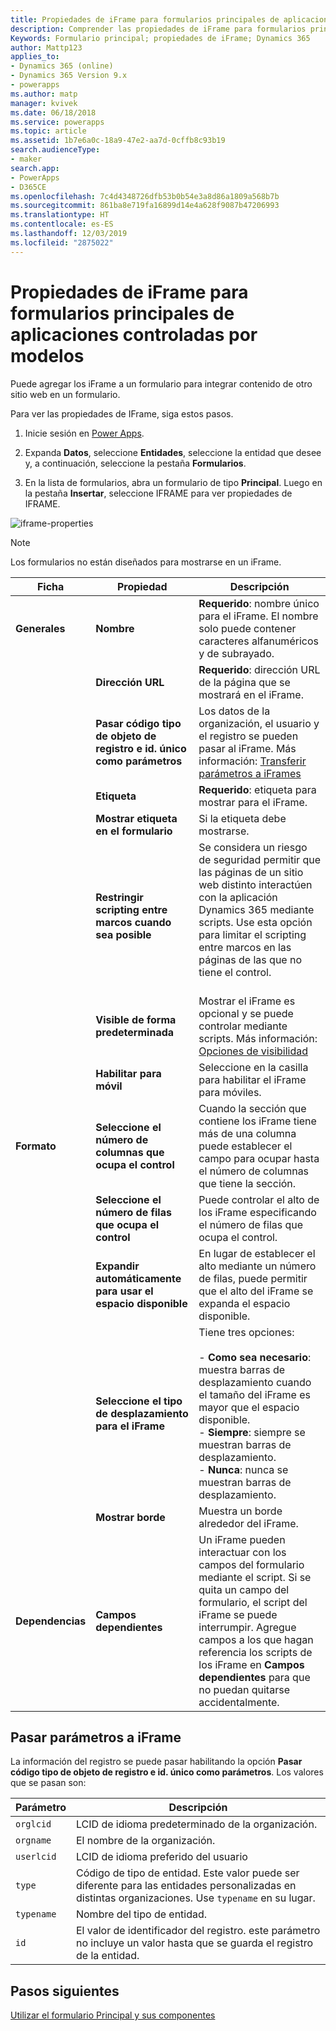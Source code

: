 ```yaml
---
title: Propiedades de iFrame para formularios principales de aplicaciones controladas por modelos en Power Apps | MicrosoftDocs
description: Comprender las propiedades de iFrame para formularios principales
Keywords: Formulario principal; propiedades de iFrame; Dynamics 365
author: Mattp123
applies_to:
- Dynamics 365 (online)
- Dynamics 365 Version 9.x
- powerapps
ms.author: matp
manager: kvivek
ms.date: 06/18/2018
ms.service: powerapps
ms.topic: article
ms.assetid: 1b7e6a0c-18a9-47e2-aa7d-0cffb8c93b19
search.audienceType:
- maker
search.app:
- PowerApps
- D365CE
ms.openlocfilehash: 7c4d4348726dfb53b0b54e3a8d86a1809a568b7b
ms.sourcegitcommit: 861ba8e719fa16899d14e4a628f9087b47206993
ms.translationtype: HT
ms.contentlocale: es-ES
ms.lasthandoff: 12/03/2019
ms.locfileid: "2875022"
---
```

# <a name="iframe-properties-for-model-driven-app-main-forms"></a>Propiedades de iFrame para formularios principales de aplicaciones controladas por modelos

Puede agregar los iFrame a un formulario para integrar contenido de otro sitio web en un formulario. 

Para ver las propiedades de IFrame, siga estos pasos.

1.  Inicie sesión en [Power Apps](https://make.powerapps.com/?utm_source=padocs&utm_medium=linkinadoc&utm_campaign=referralsfromdoc).

2.  Expanda **Datos**, seleccione **Entidades**, seleccione la entidad que desee y, a continuación, seleccione la pestaña **Formularios**. 

3. En la lista de formularios, abra un formulario de tipo **Principal**. Luego en la pestaña **Insertar**, seleccione IFRAME para ver propiedades de IFRAME.

![iframe-properties](media/iframe-properties.png)


> [!NOTE]
> Los formularios no están diseñados para mostrarse en un iFrame.  
  
|Ficha|Propiedad|Descripción|  
|---------|--------------|-----------------|  
|**Generales**|**Nombre**|**Requerido**: nombre único para el iFrame. El nombre solo puede contener caracteres alfanuméricos y de subrayado.|  
||**Dirección URL**|**Requerido**: dirección URL de la página que se mostrará en el iFrame.|  
||**Pasar código tipo de objeto de registro e id. único como parámetros**|Los datos de la organización, el usuario y el registro se pueden pasar al iFrame. Más información: [Transferir parámetros a iFrames](#pass-parameters-to-iframes) |  
||**Etiqueta**|**Requerido**: etiqueta para mostrar para el iFrame.|  
||**Mostrar etiqueta en el formulario**|Si la etiqueta debe mostrarse.|  
||**Restringir scripting entre marcos cuando sea posible**|Se considera un riesgo de seguridad permitir que las páginas de un sitio web distinto interactúen con la aplicación Dynamics 365 mediante scripts. Use esta opción para limitar el scripting entre marcos en las páginas de las que no tiene el control.<br /><br />|  
||**Visible de forma predeterminada**|Mostrar el iFrame es opcional y se puede controlar mediante scripts. Más información: [Opciones de visibilidad](visibility-options-legacy.md)|
||**Habilitar para móvil**|Seleccione en la casilla para habilitar el iFrame para móviles.|  
|**Formato**|**Seleccione el número de columnas que ocupa el control**|Cuando la sección que contiene los iFrame tiene más de una columna puede establecer el campo para ocupar hasta el número de columnas que tiene la sección.|  
||**Seleccione el número de filas que ocupa el control**|Puede controlar el alto de los iFrame especificando el número de filas que ocupa el control.|  
||**Expandir automáticamente para usar el espacio disponible**|En lugar de establecer el alto mediante un número de filas, puede permitir que el alto del iFrame se expanda el espacio disponible.|  
||**Seleccione el tipo de desplazamiento para el iFrame**|Tiene tres opciones:<br /><br /> - **Como sea necesario**: muestra barras de desplazamiento cuando el tamaño del iFrame es mayor que el espacio disponible.<br />- **Siempre**: siempre se muestran barras de desplazamiento.<br />- **Nunca**: nunca se muestran barras de desplazamiento.|  
||**Mostrar borde**|Muestra un borde alrededor del iFrame.|  
|**Dependencias**|**Campos dependientes**|Un iFrame pueden interactuar con los campos del formulario mediante el script. Si se quita un campo del formulario, el script del iFrame se puede interrumpir. Agregue campos a los que hagan referencia los scripts de los iFrame en **Campos dependientes** para que no puedan quitarse accidentalmente.|  
  
## <a name="pass-parameters-to-iframes"></a>Pasar parámetros a iFrame  
 La información del registro se puede pasar habilitando la opción **Pasar código tipo de objeto de registro e id. único como parámetros**. Los valores que se pasan son:  
  
|Parámetro|Descripción|  
|---------------|-----------------|  
|`orglcid`|LCID de idioma predeterminado de la organización.|  
|`orgname`|El nombre de la organización.|  
|`userlcid`|LCID de idioma preferido del usuario|  
|`type`|Código de tipo de entidad. Este valor puede ser diferente para las entidades personalizadas en distintas organizaciones. Use `typename` en su lugar.|  
|`typename`|Nombre del tipo de entidad.|  
|`id`|El valor de identificador del registro. este parámetro no incluye un valor hasta que se guarda el registro de la entidad.|  

## <a name="next-steps"></a>Pasos siguientes

[Utilizar el formulario Principal y sus componentes](use-main-form-and-components.md)
